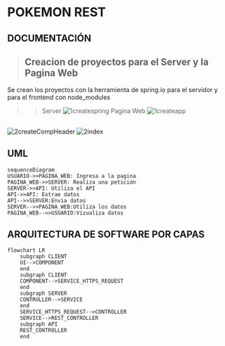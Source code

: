 # POKEMON REST

## DOCUMENTACIÓN

> ## Creacion de proyectos para el Server y la Pagina Web
Se crean los proyectos con la herramienta de spring.io para el servidor y para el frontend con node_modules
>>Server
![1createspring](https://user-images.githubusercontent.com/23283111/183775604-8d6b9d83-6d43-4474-910d-21198b6813a1.png)
>>Pagina Web
![1createapp](https://user-images.githubusercontent.com/23283111/183775584-04dd4a2a-4149-49ae-951b-fa62cf57f9b7.png)

##


![2createCompHeader](https://user-images.githubusercontent.com/23283111/183775608-93129c73-50e7-4239-bc84-aec8f7704301.png)
![2index](https://user-images.githubusercontent.com/23283111/183775611-f876ea3c-13b0-4323-8ff3-d4e2af318b46.png)





## UML

```mermaid
sequenceDiagram
USUARIO->>PAGINA_WEB: Ingresa a la pagina
PAGINA_WEB->>SERVER: Realiza una petición
SERVER->>API: Utiliza el API
API->>API: Extrae datos
API-->>SERVER:Envia datos
SERVER-->>PAGINA_WEB:Utiliza los datos
PAGINA_WEB-->>USUARIO:Vizualiza datos
```
##

## ARQUITECTURA DE SOFTWARE POR CAPAS

```mermaid
flowchart LR
    subgraph CLIENT
    UI-->COMPONENT
    end
    subgraph CLIENT
    COMPONENT-->SERVICE_HTTPS_REQUEST
    end
    subgraph SERVER
    CONTROLLER-->SERVICE
    end
    SERVICE_HTTPS_REQUEST-->CONTROLLER
    SERVICE-->REST_CONTROLLER
    subgraph API
    REST_CONTROLLER
    end
```
